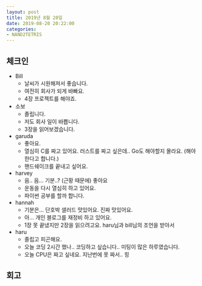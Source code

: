 ```yaml
---
layout: post
title: 2019년 8월 20일
date: 2019-08-20 20:22:00
categories:
- NAND2TETRIS
---
```


## 체크인

* Bill
  * 날씨가 시원해져서 좋습니다.
  * 여전히 회사가 되게 바빠요.
  * 4장 프로젝트를 해야죠.
* 소보
  * 졸립니다.
  * 저도 회사 일이 바쁩니다.
  * 3장을 읽어보겠습니다.
* garuda
  * 좋아요.
  * 열심히 C를 짜고 있어요. 러스트를 짜고 싶은데.. Go도 해야할지 몰라요. (해야한다고 합니다.)
  * 핸드쉐이크를 끝내고 싶어요.
* harvey
  * 음.. 음... 기분..? (근황 때문에) 좋아요
  * 운동을 다시 열심히 하고 있어요.
  * 파이썬 공부를 할까 합니다.
* hannah
  * 기분은... 단호박 샐러드 맛있어요. 진짜 맛있어요.
  * 아... 개인 블로그를 재정비 하고 있어요.
  * 1장 못 끝냈지만 2장을 읽으려고요. haru님과 bill님의 조언을 받아서
* haru
  * 졸립고 피곤해요.
  * 오늘 코딩 2시간 했나.. 코딩하고 싶습니다.. 미팅이 많은 하루였습니다.
  * 오늘 CPU은 짜고 싶네요. 지난번에 못 짜서.. 힝

## 회고
